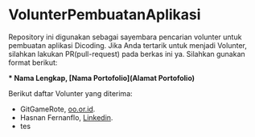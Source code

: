 # VolunterPembuatanAplikasi
Repository ini digunakan sebagai sayembara pencarian volunter untuk pembuatan aplikasi Dicoding. Jika Anda tertarik untuk menjadi Volunter, silahkan lakukan PR(pull-request) pada berkas ini ya. Silahkan gunakan format berikut:  

**\* Nama Lengkap, [Nama Portofolio](Alamat Portofolio)** 

Berikut daftar Volunter yang diterima:  
  * GitGameRote, [oo.or.id](https://oor.or.id).
  * Hasnan Fernanflo, [Linkedin](https://www.linkedin.com/in/hasnan-fernanflo-a83574203/).
  * tes

